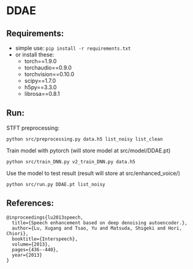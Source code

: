 # DDAE

## Requirements:
- simple use: `pip install -r requirements.txt`
- or install these:
    - torch==1.9.0
    - torchaudio==0.9.0
    - torchvision==0.10.0
    - scipy==1.7.0
    - h5py==3.3.0
    - librosa==0.8.1

## Run:
STFT preprocessing:  

```
python src/preprocessing.py data.h5 list_noisy list_clean
```

Train model with pytorch (will store model at src/model/DDAE.pt)  

```
python src/train_DNN.py v2_train_DNN.py data.h5
```

Use the model to test result (result will store at src/enhanced_voice/)  

```
python src/run.py DDAE.pt list_noisy
```

## References:
```
@inproceedings{lu2013speech,
  title={Speech enhancement based on deep denoising autoencoder.},
  author={Lu, Xugang and Tsao, Yu and Matsuda, Shigeki and Hori, Chiori},
  booktitle={Interspeech},
  volume={2013},
  pages={436--440},
  year={2013}
}
```
